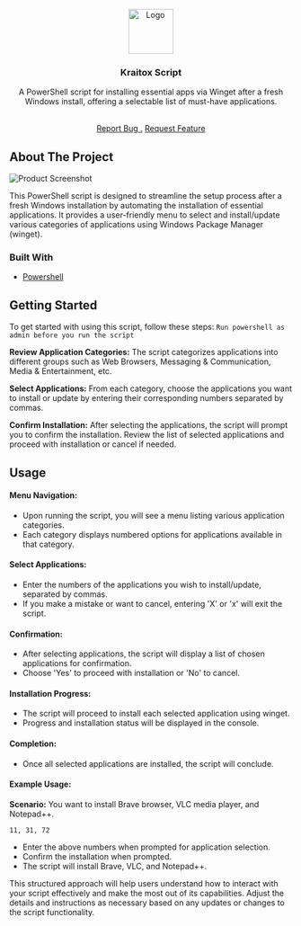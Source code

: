 <br/>
<div align="center">
<a href="https://github.com/ShaanCoding/ReadME-Generator">
<img src="https://imgur.com/a/8ZXAj4P" alt="Logo" width="80" height="80">
</a>
<h3 align="center">Kraitox Script</h3>
<p align="center">
A PowerShell script for installing essential apps via Winget after a fresh Windows install, offering a selectable list of must-have applications.

<br/>
<br/>
  
<a href="https://github.com/SanjeevKumar046/Kraitox-Script/issues/new?labels=bug&template=bug-report---.md">Report Bug .</a>
<a href="https://github.com/SanjeevKumar046/Kraitox-Script/issues/new?labels=enhancement&template=feature-request---.md">Request Feature</a>
</p>
</div>

 ## About The Project

![Product Screenshot](https://imgur.com/J9YjoSh)

This PowerShell script is designed to streamline the setup process after a fresh Windows installation by automating the installation of essential applications. It provides a user-friendly menu to select and install/update various categories of applications using Windows Package Manager (winget).
 ### Built With

- [Powershell](https://learn.microsoft.com/en-us/powershell/)
 ## Getting Started

To get started with using this script, follow these steps:
`Run powershell as admin before you run the script`

**Review Application Categories:** The script categorizes applications into different groups such as Web Browsers, Messaging & Communication, Media & Entertainment, etc.

**Select Applications:** From each category, choose the applications you want to install or update by entering their corresponding numbers separated by commas.

**Confirm Installation:** After selecting the applications, the script will prompt you to confirm the installation. Review the list of selected applications and proceed with installation or cancel if needed.
 ## Usage

#### Menu Navigation:
- Upon running the script, you will see a menu listing various application categories.
- Each category displays numbered options for applications available in that category.

#### Select Applications:
- Enter the numbers of the applications you wish to install/update, separated by commas.
- If you make a mistake or want to cancel, entering 'X' or 'x' will exit the script.

#### Confirmation:
- After selecting applications, the script will display a list of chosen applications for confirmation.
- Choose 'Yes' to proceed with installation or 'No' to cancel.

#### Installation Progress:
- The script will proceed to install each selected application using winget.
- Progress and installation status will be displayed in the console.

#### Completion:
- Once all selected applications are installed, the script will conclude.

#### Example Usage:

**Scenario:** You want to install Brave browser, VLC media player, and Notepad++.

```
11, 31, 72
```
- Enter the above numbers when prompted for application selection.
- Confirm the installation when prompted.
- The script will install Brave, VLC, and Notepad++.

This structured approach will help users understand how to interact with your script effectively and make the most out of its capabilities. Adjust the details and instructions as necessary based on any updates or changes to the script functionality.
